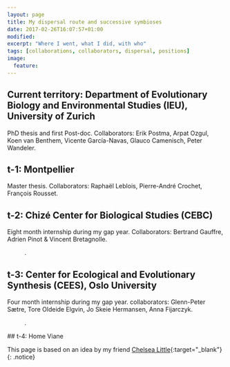 ```yaml
---
layout: page
title: My dispersal route and successive symbioses
date: 2017-02-26T16:07:57+01:00
modified:
excerpt: "Where I went, what I did, with who"
tags: [collaborations, collaborators, dispersal, positions]
image:
  feature:
---
```


## Current territory: Department of Evolutionary Biology and Environmental Studies (IEU), University of Zurich
PhD thesis and first Post-doc.
Collaborators: Erik Postma, Arpat Ozgul, Koen van Benthem, Vicente García-Navas, Glauco Camenisch, Peter Wandeler.

## t-1: Montpellier
Master thesis.
Collaborators: Raphaël Leblois, Pierre-André Crochet, François Rousset.

## t-2: Chizé Center for Biological Studies (CEBC)
Eight month internship during my gap year.
Collaborators: Bertrand Gauffre, Adrien Pinot & Vincent Bretagnolle.
<figure>
	<a href="http://www.cebc.cnrs.fr/GB_index.htm><img src="/images/logo_CEBC.png"></a>
	<figcaption><a href="" title="CEBC"></a>.</figcaption>
</figure>


## t-3: Center for Ecological and Evolutionary Synthesis (CEES), Oslo University
Four  month internship during my gap year.
collaborators: Glenn-Peter Sætre, Tore Oldeide Elgvin, Jo Skeie Hermansen, Anna Fijarczyk.

<figure>
	<a href="http://www.cebc.cnrs.fr/GB_index.htm><img src="/images/cees.jpg"></a>
	<figcaption><a href="" title="CEES"></a>.</figcaption>
</figure>
## t-4: Home Viane

This page is based on an idea by my friend [Chelsea Little](https://chelseajeanlittle.com/){:target="_blank"}
{: .notice}
